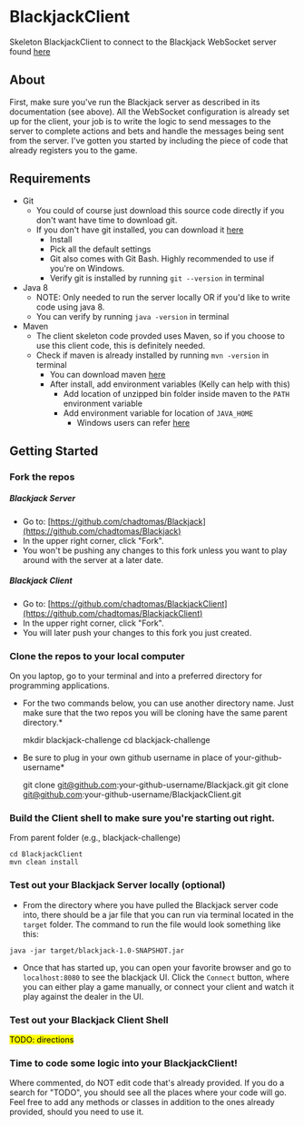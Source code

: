 # BlackjackClient
Skeleton BlackjackClient to connect to the Blackjack WebSocket server found [here](https://github.com/chadtomas/Blackjack)

## About
First, make sure you've run the Blackjack server as described in its documentation (see above). All the WebSocket configuration is already set up for the client, your job is to write the logic to send messages to the server to complete actions and bets and handle the messages being sent from the server. I've gotten you started by including the piece of code that already registers you to the game.

## Requirements
* Git
	* You could of course just download this source code directly if you don't want have time to download git.
	* If you don't have git installed, you can download it [here](https://git-scm.com/download/)
		* Install
		* Pick all the default settings
		* Git also comes with Git Bash. Highly recommended to use if you're on Windows.
		* Verify git is installed by running `git --version` in terminal
* Java 8
	* NOTE: Only needed to run the server locally OR if you'd like to write code using java 8.
	* You can verify by running `java -version` in terminal
* Maven
	* The client skeleton code provded uses Maven, so if you choose to use this client code, this is definitely needed.
	* Check if maven is already installed by running `mvn -version` in terminal
		* You can download maven [here](http://apache.cs.utah.edu/maven/maven-3/3.3.3/binaries/apache-maven-3.3.3-bin.zip)
		* After install, add environment variables (Kelly can help with this)
			* Add location of unzipped bin folder inside maven to the `PATH` environment variable
			* Add environment variable for location of `JAVA_HOME`
				* Windows users can refer [here](http://crunchify.com/how-to-setupinstall-maven-classpath-variable-on-windows-7/)

## Getting Started
### Fork the repos

##### Blackjack Server
* Go to: [https://github.com/chadtomas/Blackjack](https://github.com/chadtomas/Blackjack)
* In the upper right corner, click "Fork".
* You won't be pushing any changes to this fork unless you want to play around with the server at a later date.

##### Blackjack Client
* Go to: [https://github.com/chadtomas/BlackjackClient](https://github.com/chadtomas/BlackjackClient)
* In the upper right corner, click "Fork".
* You will later push your changes to this fork you just created.


### Clone the repos to your local computer

On you laptop, go to your terminal and into a preferred directory for programming applications.


* For the two commands below, you can use another directory name. Just make sure that the two repos you will be cloning have the same parent directory.*

	mkdir blackjack-challenge
	cd blackjack-challenge

* Be sure to plug in your own github username in place of your-github-username*

	git clone git@github.com:your-github-username/Blackjack.git
	git clone git@github.com:your-github-username/BlackjackClient.git


### Build the Client shell to make sure you're starting out right.

From parent folder (e.g., blackjack-challenge)

	cd BlackjackClient
	mvn clean install
	
### Test out your Blackjack Server locally (optional)

* From the directory where you have pulled the Blackjack server code into, there should be a jar file that you can run via terminal located in the `target` folder. The command to run the file would look something like this:

`java -jar target/blackjack-1.0-SNAPSHOT.jar`

* Once that has started up, you can open your favorite browser and go to `localhost:8080` to see the blackjack UI. Click the `Connect` button, where you can either play a game manually, or connect your client and watch it play against the dealer in the UI.

### Test out your Blackjack Client Shell
<mark>TODO: directions</mark>


### Time to code some logic into your BlackjackClient!

Where commented, do NOT edit code that's already provided. If you do a search for "TODO", you should see all the places where your code will go. Feel free to add any methods or classes in addition to the ones already provided, should you need to use it.
